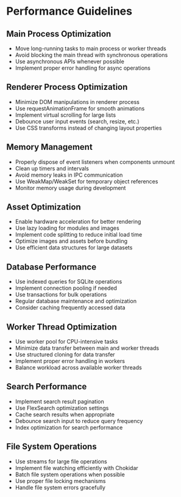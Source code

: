 # Performance Guidelines

## Main Process Optimization
- Move long-running tasks to main process or worker threads
- Avoid blocking the main thread with synchronous operations
- Use asynchronous APIs whenever possible
- Implement proper error handling for async operations

## Renderer Process Optimization
- Minimize DOM manipulations in renderer process
- Use requestAnimationFrame for smooth animations
- Implement virtual scrolling for large lists
- Debounce user input events (search, resize, etc.)
- Use CSS transforms instead of changing layout properties

## Memory Management
- Properly dispose of event listeners when components unmount
- Clean up timers and intervals
- Avoid memory leaks in IPC communication
- Use WeakMap/WeakSet for temporary object references
- Monitor memory usage during development

## Asset Optimization
- Enable hardware acceleration for better rendering
- Use lazy loading for modules and images
- Implement code splitting to reduce initial load time
- Optimize images and assets before bundling
- Use efficient data structures for large datasets

## Database Performance
- Use indexed queries for SQLite operations
- Implement connection pooling if needed
- Use transactions for bulk operations
- Regular database maintenance and optimization
- Consider caching frequently accessed data

## Worker Thread Optimization
- Use worker pool for CPU-intensive tasks
- Minimize data transfer between main and worker threads
- Use structured cloning for data transfer
- Implement proper error handling in workers
- Balance workload across available worker threads

## Search Performance
- Implement search result pagination
- Use FlexSearch optimization settings
- Cache search results when appropriate
- Debounce search input to reduce query frequency
- Index optimization for search performance

## File System Operations
- Use streams for large file operations
- Implement file watching efficiently with Chokidar
- Batch file system operations when possible
- Use proper file locking mechanisms
- Handle file system errors gracefully
